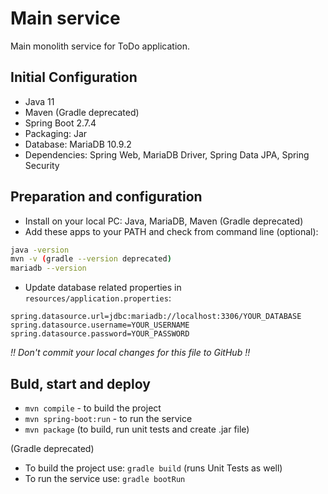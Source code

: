 # Main service

Main monolith service for ToDo application.

## Initial Configuration

- Java 11
- Maven (Gradle deprecated)
- Spring Boot 2.7.4
- Packaging: Jar
- Database: MariaDB 10.9.2
- Dependencies: Spring Web, MariaDB Driver, Spring Data JPA, Spring Security

## Preparation and configuration

- Install on your local PC: Java, MariaDB, Maven (Gradle deprecated)
- Add these apps to your PATH and check from command line (optional):
```bash
java -version
mvn -v (gradle --version deprecated)
mariadb --version
```
- Update database related properties in `resources/application.properties`:
```properties
spring.datasource.url=jdbc:mariadb://localhost:3306/YOUR_DATABASE
spring.datasource.username=YOUR_USERNAME
spring.datasource.password=YOUR_PASSWORD
```
_!! Don't commit your local changes for this file to GitHub !!_

## Buld, start and deploy
- `mvn compile` - to build the project
- `mvn spring-boot:run` - to run the service
- `mvn package` (to build, run unit tests and create .jar file)

(Gradle deprecated)
- To build the project use: `gradle build` (runs Unit Tests as well)
- To run the service use: `gradle bootRun` 
